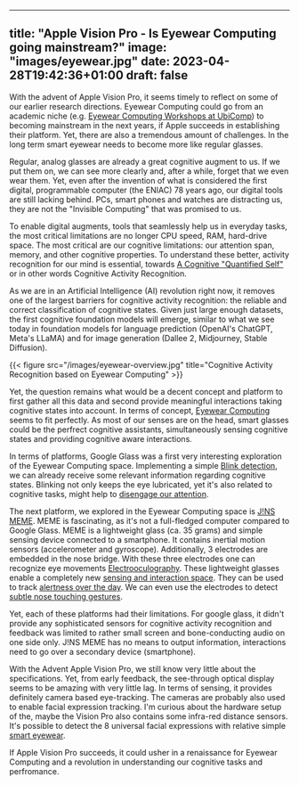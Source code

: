 
---
title: "Apple Vision Pro - Is Eyewear Computing going mainstream?"
image: "images/eyewear.jpg"
date: 2023-04-28T19:42:36+01:00
draft: false
---

With the advent of Apple Vision Pro, it seems timely to reflect on 
some of our earlier research directions. 
Eyewear Computing could go from an academic niche (e.g. [Eyewear Computing Workshops at UbiComp](https://dl.acm.org/doi/abs/10.1145/3460418.3479267)) to becoming mainstream in the next years, if Apple 
succeeds in establishing their platform. Yet, there are also 
a tremendous amount of challenges. In the long term smart eyewear needs 
to become more like regular glasses.


Regular, analog glasses are already a great cognitive augment to us. 
If we put them on, we can see more clearly and, after a while, forget
that we even wear them. Yet, even after the invention of what is considered the first digital, programmable computer (the ENIAC) 78 years ago, our
digital tools are still lacking behind. PCs, smart phones and watches
are distracting us, they are not the "Invisible Computing" that was promised to us.


To enable digital augments, tools that seamlessly help us in everyday tasks,
the most critical limitations are no longer CPU speed, RAM, hard-drive space.
The most critical are our cognitive limitations: our attention span, memory, and 
other cognitive properties. To understand these better, activity recognition
for our mind is essential, towards [A Cognitive "Quantified Self"](https://www.imlab.jp/publication_data/1362/mco2013100105.pdf) or in other words Cognitive Activity
Recognition.

As we are in an Artificial Intelligence (AI) revolution right now, it removes one
of the largest barriers for cognitive activity recognition: the reliable and correct
classification of cognitive states. Given just large enough datasets, the first
cognitive foundation models will emerge, similar to what we see today in foundation models for language prediction (OpenAI's ChatGPT, Meta's LLaMA) and for 
image generation (Dallee 2, Midjourney, Stable Diffusion).

{{< figure src="/images/eyewear-overview.jpg" title="Cognitive Activity Recognition based on Eyewear Computing" >}}

Yet, the question remains what would be a decent concept and platform to first gather all this data and second provide meaningful interactions taking cognitive states into
account. In terms of concept, [Eyewear Computing](https://www.dagstuhl.de/16042) seems to fit perfectly. As most of our senses are on the head, smart glasses could be
the perfrect cognitive assistants, simultaneously sensing cognitive states and
providing cognitive aware interactions.

In terms of platforms, Google Glass was a first very interesting exploration
of the Eyewear Computing space. Implementing a simple [Blink detection](https://dl.acm.org/doi/pdf/10.1145/2582051.2582066), we can already receive some relevant
information regarding cognitive states. Blinking not only keeps the eye lubricated,
yet it's also related to cognitive tasks, might help to [disengage our attention](https://www.ncbi.nlm.nih.gov/pmc/articles/PMC3545766/). 

The next platform, we explored in the Eyewear Computing space is [J!NS MEME](https://jinsmeme.com). MEME is fascinating, as it's not a full-fledged computer compared to Google Glass. MEME is a lightweight glass (ca. 35 grams) and simple sensing device connected to a smartphone. It contains inertial motion sensors (accelerometer and gyroscope).
Additionally, 3 electrodes are embedded in the nose bridge. With these three electrodes one can recognize eye movements [Electrooculography](https://en.wikipedia.org/wiki/Electrooculography). These lightweight glasses enable a completely new 
[sensing and interaction space](https://dl.acm.org/doi/pdf/10.1145/2702613.2725449).
They can be used to track [alertness over the day](https://dl.acm.org/doi/pdf/10.1145/3290605.3300694). We can even use the electrodes to 
detect [subtle nose touching gestures](https://juyounglee.net/projects/itchynose).


Yet, each of these platforms had their limitations. For google glass, 
it didn't provide any sophisticated sensors for cognitive activity recognition and 
feedback was limited to rather small screen and bone-conducting audio on
one side only. J!NS MEME has no means to output information, interactions need to go over a secondary device (smartphone).

With the Advent Apple Vision Pro, we still know very little about the specifications.
Yet, from early feedback, the see-through optical display seems to be amazing with very little lag. In terms of sensing, it provides definitely camera based eye-tracking. The cameras are probably also used to enable facial expression tracking. I'm curious about the hardware setup of the, maybe the Vision Pro also contains some infra-red distance sensors. It's possible to detect the 8 universal facial expressions with relative simple [smart eyewear](https://dl.acm.org/doi/pdf/10.1145/3012941). 


 If Apple Vision Pro succeeds, it could usher in a renaissance for Eyewear Computing and a revolution in understanding our cognitive tasks and perfromance.



  

 

